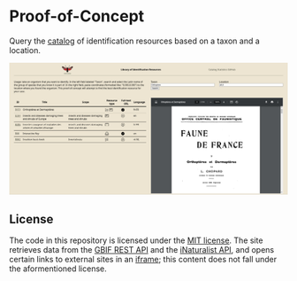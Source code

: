 # Proof-of-Concept

Query the [catalog](https://github.com/identification-resources/catalog) of identification resources based on a taxon and a location.

[![Screenshot of the site](README-figure-1.png)](https://identification-resources.github.io/proof-of-concept/?taxon=1458&location=45%2C5)

## License

The code in this repository is licensed under the [MIT license](https://github.com/identification-resources/proof-of-concept/blob/main/LICENSE).
The site retrieves data from the [GBIF REST API](https://www.gbif.org/developer/summary) and the [iNaturalist API](https://api.inaturalist.org/v1/docs/),
and opens certain links to external sites in an [iframe](https://developer.mozilla.org/en-US/docs/Web/HTML/Element/iframe);
this content does not fall under the aformentioned license.
